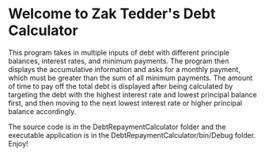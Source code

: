 ﻿# Welcome to Zak Tedder's Debt Calculator

This program takes in multiple inputs of debt with different principle balances, interest rates, and minimum payments. The program then displays the accumulative information and asks for a monthly payment, which must be greater than the sum of all minimum payments. The amount of time to pay off the total debt is displayed after being calculated by targeting the debt with the highest interest rate and lowest principal balance first, and then moving to the next lowest interest rate or higher principal balance accordingly. 

The source code is in the DebtRepaymentCalculator folder and the executable application is in the DebtRepaymentCalculator/bin/Debug folder. Enjoy!
